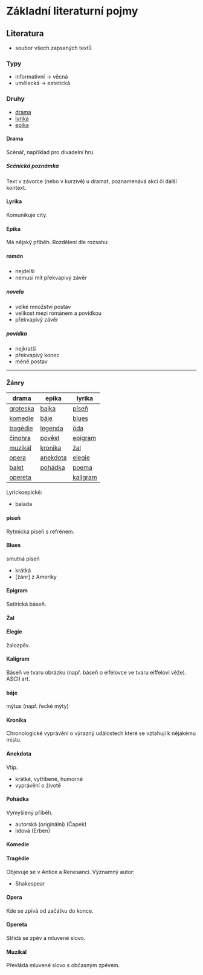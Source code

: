 # Základní literaturní pojmy
## Literatura
- soubor všech zapsaných textů
### Typy
- informativní -> věcná
- umělecká -> estetická
### Druhy
- [drama](#drama)
- [lyrika](#lyrika)
- [epika](#epika)
#### Drama
Scénář, například pro divadelní hru.
##### Scénická poznámka
Text v závorce (nebo v kurzívě) u dramat, poznamenává akci či další kontext.
#### Lyrika
Komunikuje city.
#### Epika
Má nějaký příběh.
Rozdělení dle rozsahu:
##### román
- nejdelší
- nemusí mít překvapivý závěr
##### novela
- velké množství postav
- velikost mezi románem a povídkou
- překvapivý závěr
##### povídka
- nejkratší
- překvapivý konec
- méně postav
---
### Žánry
| drama | epika | lyrika |
| ------ | ------ | ---- |
| [groteska](#groteska) | [bajka](#bajka) | [píseň](#píseň) |
| [komedie](#komedie) | [báje](#báje) | [blues](#blues) |
| [tragédie](#tragédie) | [legenda](#legenda) | [óda](#óda) |
| [činohra](#činohra) | [pověst](#pověst) | [epigram](#epigram) |
| [muzikál](#muzikál) | [kronika](#kronika) | [žal](#žal) |
| [opera](#opera) | [anekdota](#anekdota) | [elegie](#elegie) |
| [balet](#balet) | [pohádka](#pohádka) | [poema](#poema) |
| [opereta](#opereta) | | [kaligram](#kaligram) |

Lyrickoepické:
- balada

#### píseň
Rytmická píseň s refrénem.
#### Blues
smutná píseň
- krátká
- \[žánr] z Ameriky
#### Epigram
Satirická báseň.
#### Žal
#### Elegie
žalozpěv.
#### Kaligram
Báseň ve tvaru obrázku (např. báseň o eifelovce ve tvaru eiffelovi věže).
ASCII art.
#### báje
mýtus (např. řecké mýty)
#### Kronika
Chronologické vyprávění o výrazný událostech které se vztahují k nějakému místu.
#### Anekdota
Vtip.
- krátké, vytřibené, humorné
- vyprávění o životě
#### Pohádka
Vymyšlený příběh.
- autorská (originální) (Čapek)
- lidová (Erben)
#### Komedie
#### Tragédie
Objevuje se v Antice a Renesanci.
Významný autor:
- Shakespear
#### Opera
Kde se zpívá od začátku do konce.
#### Opereta
Střídá se zpěv a mluvené slovo.
#### Muzikál
Převládá mluvené slovo s občasným zpěvem.